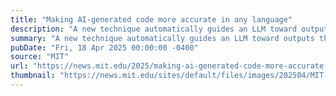 ```yaml
---
title: "Making AI-generated code more accurate in any language"
description: "A new technique automatically guides an LLM toward outputs that adhere to the rules of whatever programming language or other format is being used."
summary: "A new technique automatically guides an LLM toward outputs that adhere to the rules of whatever programming language or other format is being used."
pubDate: "Fri, 18 Apr 2025 00:00:00 -0400"
source: "MIT"
url: "https://news.mit.edu/2025/making-ai-generated-code-more-accurate-0418"
thumbnail: "https://news.mit.edu/sites/default/files/images/202504/MIT-Probalistic-Control-compressed.gif"
---
```


